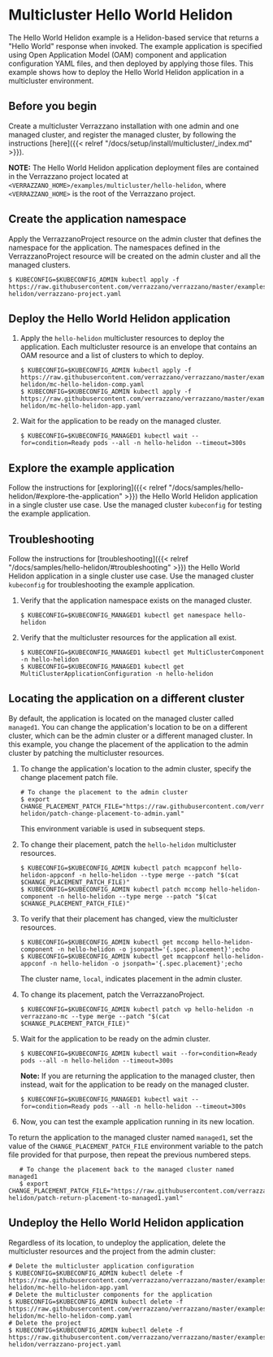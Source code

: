 # Multicluster Hello World Helidon

The Hello World Helidon example is a Helidon-based service that returns a "Hello World" response when invoked. The example application is specified using Open Application Model (OAM) component and application configuration YAML files, and then deployed by applying those files.  This example shows how to deploy the Hello World Helidon application in a multicluster environment.

## Before you begin

Create a multicluster Verrazzano installation with one admin and one managed cluster, and register the managed cluster, by following the instructions [here]({{< relref "/docs/setup/install/multicluster/_index.md" >}}).

**NOTE:**  The Hello World Helidon application deployment files are contained in the Verrazzano project located at
`<VERRAZZANO_HOME>/examples/multicluster/hello-helidon`, where `<VERRAZZANO_HOME>` is the root of the Verrazzano project.


## Create the application namespace

Apply the VerrazzanoProject resource on the admin cluster that defines the namespace for the application.  The namespaces defined in the VerrazzanoProject resource will be created on the admin cluster and all the managed clusters.
   ```shell
   $ KUBECONFIG=$KUBECONFIG_ADMIN kubectl apply -f https://raw.githubusercontent.com/verrazzano/verrazzano/master/examples/multicluster/hello-helidon/verrazzano-project.yaml
   ```

## Deploy the Hello World Helidon application

1. Apply the `hello-helidon` multicluster resources to deploy the application.  Each multicluster resource is an envelope that contains an OAM resource and a list of clusters to which to deploy.
   ```shell
   $ KUBECONFIG=$KUBECONFIG_ADMIN kubectl apply -f https://raw.githubusercontent.com/verrazzano/verrazzano/master/examples/multicluster/hello-helidon/mc-hello-helidon-comp.yaml
   $ KUBECONFIG=$KUBECONFIG_ADMIN kubectl apply -f https://raw.githubusercontent.com/verrazzano/verrazzano/master/examples/multicluster/hello-helidon/mc-hello-helidon-app.yaml
   ```

1. Wait for the application to be ready on the managed cluster.
   ```shell
   $ KUBECONFIG=$KUBECONFIG_MANAGED1 kubectl wait --for=condition=Ready pods --all -n hello-helidon --timeout=300s
   ```

## Explore the example application

Follow the instructions for [exploring]({{< relref "/docs/samples/hello-helidon/#explore-the-application" >}}) the Hello World Helidon application in a single cluster use case. Use the managed cluster `kubeconfig` for testing the example application.

## Troubleshooting

Follow the instructions for [troubleshooting]({{< relref "/docs/samples/hello-helidon/#troubleshooting" >}}) the Hello World Helidon application in a single cluster use case. Use the managed cluster `kubeconfig` for troubleshooting the example application.

1. Verify that the application namespace exists on the managed cluster.
   ```shell
   $ KUBECONFIG=$KUBECONFIG_MANAGED1 kubectl get namespace hello-helidon
   ```

1. Verify that the multicluster resources for the application all exist.
   ```shell
   $ KUBECONFIG=$KUBECONFIG_MANAGED1 kubectl get MultiClusterComponent -n hello-helidon
   $ KUBECONFIG=$KUBECONFIG_MANAGED1 kubectl get MultiClusterApplicationConfiguration -n hello-helidon
   ```
## Locating the application on a different cluster

By default, the application is located on the managed cluster called `managed1`. You can change the application's location to be on a different cluster, which can be the admin cluster or a different managed cluster. In this example, you change the placement of the application to the admin cluster by patching the multicluster resources.

1. To change the application's location to the admin cluster, specify the change placement patch file.

   ```shell
   # To change the placement to the admin cluster
   $ export CHANGE_PLACEMENT_PATCH_FILE="https://raw.githubusercontent.com/verrazzano/verrazzano/master/examples/multicluster/hello-helidon/patch-change-placement-to-admin.yaml"
   ```
   This environment variable is used in subsequent steps.

1. To change their placement, patch the `hello-helidon` multicluster resources.
   ```shell
   $ KUBECONFIG=$KUBECONFIG_ADMIN kubectl patch mcappconf hello-helidon-appconf -n hello-helidon --type merge --patch "$(cat $CHANGE_PLACEMENT_PATCH_FILE)"
   $ KUBECONFIG=$KUBECONFIG_ADMIN kubectl patch mccomp hello-helidon-component -n hello-helidon --type merge --patch "$(cat $CHANGE_PLACEMENT_PATCH_FILE)"
   ```
1. To verify that their placement has changed, view the multicluster resources.
   ```shell
   $ KUBECONFIG=$KUBECONFIG_ADMIN kubectl get mccomp hello-helidon-component -n hello-helidon -o jsonpath='{.spec.placement}';echo
   $ KUBECONFIG=$KUBECONFIG_ADMIN kubectl get mcappconf hello-helidon-appconf -n hello-helidon -o jsonpath='{.spec.placement}';echo
   ```
   The cluster
      name, `local`, indicates placement in the admin cluster.

1. To change its placement, patch the VerrazzanoProject.
   ```shell
   $ KUBECONFIG=$KUBECONFIG_ADMIN kubectl patch vp hello-helidon -n verrazzano-mc --type merge --patch "$(cat $CHANGE_PLACEMENT_PATCH_FILE)"
   ```
1. Wait for the application to be ready on the admin cluster.
   ```shell
   $ KUBECONFIG=$KUBECONFIG_ADMIN kubectl wait --for=condition=Ready pods --all -n hello-helidon --timeout=300s
   ```
   **Note:** If you are returning the application to the managed cluster, then instead, wait for the application to be
   ready on the managed cluster.
   ```shell
   $ KUBECONFIG=$KUBECONFIG_MANAGED1 kubectl wait --for=condition=Ready pods --all -n hello-helidon --timeout=300s
   ```

1. Now, you can test the example application running in its new location.

To return the application to the managed cluster named `managed1`, set the value of the `CHANGE_PLACEMENT_PATCH_FILE` environment variable to the patch file provided for that purpose, then repeat the previous numbered steps.

```shell
   # To change the placement back to the managed cluster named managed1
   $ export CHANGE_PLACEMENT_PATCH_FILE="https://raw.githubusercontent.com/verrazzano/verrazzano/master/examples/multicluster/hello-helidon/patch-return-placement-to-managed1.yaml"
```

## Undeploy the Hello World Helidon application

Regardless of its location, to undeploy the application,
delete the multicluster resources and the project from the admin cluster:

```shell
# Delete the multicluster application configuration
$ KUBECONFIG=$KUBECONFIG_ADMIN kubectl delete -f https://raw.githubusercontent.com/verrazzano/verrazzano/master/examples/multicluster/hello-helidon/mc-hello-helidon-app.yaml
# Delete the multicluster components for the application
$ KUBECONFIG=$KUBECONFIG_ADMIN kubectl delete -f https://raw.githubusercontent.com/verrazzano/verrazzano/master/examples/multicluster/hello-helidon/mc-hello-helidon-comp.yaml
# Delete the project
$ KUBECONFIG=$KUBECONFIG_ADMIN kubectl delete -f https://raw.githubusercontent.com/verrazzano/verrazzano/master/examples/multicluster/hello-helidon/verrazzano-project.yaml
```
